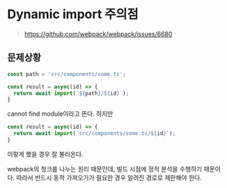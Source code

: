 # Dynamic import 주의점

> https://github.com/webpack/webpack/issues/6680

## 문제상황

```ts
const path = 'src/components/some.ts';

const result = async(id) => {
  return await import(`${path}/${id}`);
}
```

cannot find module이라고 뜬다. 하지만

```ts
const result = async(id) => {
  return await import(`src/components/some.ts/${id}`);
}
```

이렇게 했을 경우 잘 불러온다.

webpack의 청크를 나누는 원리 때문인데, 빌드 시점에 정적 분석을 수행하기 때문이다. 따라서 반드시 동적 가져오기가 필요한 경우 알려진 경로로 제한해야 한다.